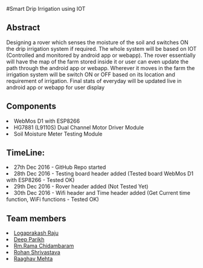 #Smart Drip Irrigation using IOT 

<h2>Abstract</h2>
   <p>Designing a rover which senses the moisture of the soil and switches ON the drip irrigation system if required. The whole system will be based on IOT (Controlled and monitored by android app or webapp). The rover essentially will have the map of the farm stored inside it or user can even update the path through the android app or webapp. Wherever it moves in the farm the irrigation system will be switch ON or OFF based on its location and requirement of irrigation. Final stats of everyday will be updated live in android app or webapp for user display</p>
   
<h2>Components</h2>
  <li>WebMos D1 with ESP8266
  <li>HG7881 (L9110S) Dual Channel Motor Driver Module
  <li>Soil Moisture Meter Testing Module

<h2>TimeLine:</h2>
  <li> 27th Dec 2016 - GitHub Repo started 
  <li> 28th Dec 2016 - Testing board header added (Tested board WebMos D1 with ESP8266 - Tested OK)
  <li> 29th Dec 2016 - Rover header added (Not Tested Yet)
  <li> 30th Dec 2016 - Wifi header and Time header added (Get Current time function, WiFi functions - Tested OK)
  
<h2>Team members</h2>
<li><a href="https://github.com/logaprakash" target="_blank">Logaprakash Raju</a>
<li><a href="#" target="_blank">Deep Parikh</a>
<li><a href="#" target="_blank">Rm.Rama Chidambaram</a>
<li><a href="#" target="_blank">Rohan Shrivastava</a>
<li><a href="https://github.com/raaghavmehta" target="_blank">Raaghav Mehta</a>
